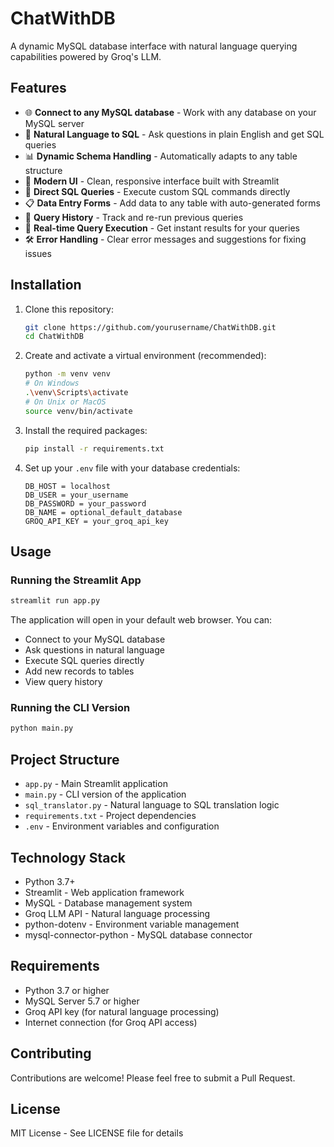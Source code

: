 # ChatWithDB

A dynamic MySQL database interface with natural language querying capabilities powered by Groq's LLM.

## Features

- 🌐 **Connect to any MySQL database** - Work with any database on your MySQL server
- 🤖 **Natural Language to SQL** - Ask questions in plain English and get SQL queries
- 📊 **Dynamic Schema Handling** - Automatically adapts to any table structure
- 📱 **Modern UI** - Clean, responsive interface built with Streamlit
- 📝 **Direct SQL Queries** - Execute custom SQL commands directly
- 📋 **Data Entry Forms** - Add data to any table with auto-generated forms
- 📜 **Query History** - Track and re-run previous queries
- 🔄 **Real-time Query Execution** - Get instant results for your queries
- 🛠️ **Error Handling** - Clear error messages and suggestions for fixing issues

## Installation

1. Clone this repository:
   ```bash
   git clone https://github.com/yourusername/ChatWithDB.git
   cd ChatWithDB
   ```

2. Create and activate a virtual environment (recommended):
   ```bash
   python -m venv venv
   # On Windows
   .\venv\Scripts\activate
   # On Unix or MacOS
   source venv/bin/activate
   ```

3. Install the required packages:
   ```bash
   pip install -r requirements.txt
   ```

4. Set up your `.env` file with your database credentials:
   ```
   DB_HOST = localhost
   DB_USER = your_username
   DB_PASSWORD = your_password
   DB_NAME = optional_default_database
   GROQ_API_KEY = your_groq_api_key
   ```

## Usage

### Running the Streamlit App

```bash
streamlit run app.py
```

The application will open in your default web browser. You can:
- Connect to your MySQL database
- Ask questions in natural language
- Execute SQL queries directly
- Add new records to tables
- View query history

### Running the CLI Version

```bash
python main.py
```

## Project Structure

- `app.py` - Main Streamlit application
- `main.py` - CLI version of the application
- `sql_translator.py` - Natural language to SQL translation logic
- `requirements.txt` - Project dependencies
- `.env` - Environment variables and configuration

## Technology Stack

- Python 3.7+
- Streamlit - Web application framework
- MySQL - Database management system
- Groq LLM API - Natural language processing
- python-dotenv - Environment variable management
- mysql-connector-python - MySQL database connector

## Requirements

- Python 3.7 or higher
- MySQL Server 5.7 or higher
- Groq API key (for natural language processing)
- Internet connection (for Groq API access)

## Contributing

Contributions are welcome! Please feel free to submit a Pull Request.

## License

MIT License - See LICENSE file for details 
